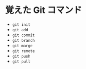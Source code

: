 # 覚えた Git コマンド

- `git init`
- `git add`
- `git commit`
- `git branch`
- `git marge`
- `git remote`
- `git push`
- `git pull`
